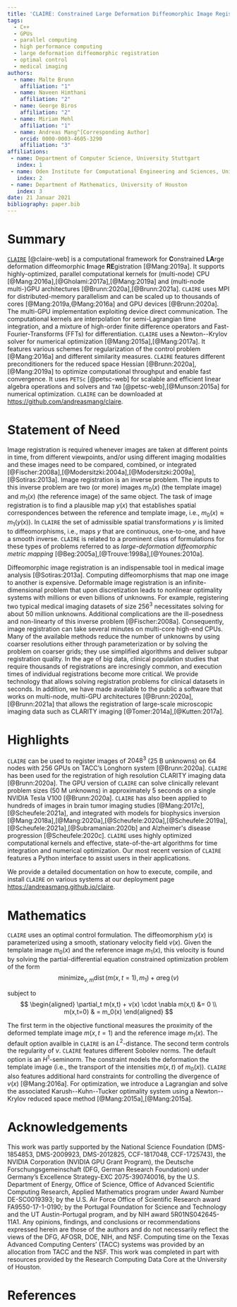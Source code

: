```yaml
---
title: 'CLAIRE: Constrained Large Deformation Diffeomorphic Image Registration on Parallel Computing Architectures'
tags:
  - C++
  - GPUs
  - parallel computing
  - high performance computing
  - large deformation diffeomorphic registration
  - optimal control
  - medical imaging
authors:
  - name: Malte Brunn
    affiliation: "1"
  - name: Naveen Himthani
    affiliation: "2"
  - name: George Biros
    affiliation: "2"
  - name: Miriam Mehl
    affiliation: "1"
  - name: Andreas Mang^[Corresponding Author]
    orcid: 0000-0003-4605-3290
    affiliation: "3"
affiliations:
 - name: Department of Computer Science, University Stuttgart
   index: 1
 - name: Oden Institute for Computational Engineering and Sciences, University of Texas at Austin
   index: 2
 - name: Department of Mathematics, University of Houston
   index: 3
date: 21 Januar 2021
bibliography: paper.bib
---
```


# Summary
[`CLAIRE`](https://andreasmang.github.io/claire) [@claire-web] is a computational framework for **C**onstrained **LA**rge deformation diffeomorphic **I**mage **RE**gistration [@Mang:2019a]. It supports highly-optimized, parallel computational kernels for (multi-node) CPU [@Mang:2016a],[@Gholami:2017a],[@Mang:2019a] and (multi-node multi-)GPU architectures [@Brunn:2020a],[@Brunn:2021a]. `CLAIRE` uses MPI for distributed-memory parallelism and can be scaled up to thousands of cores [@Mang:2019a,@Mang:2016a] and GPU devices [@Brunn:2020a]. The multi-GPU implementation exploiting device direct communication. The computational kernels are interpolation for semi-Lagrangian time integration, and a mixture of high-order finite difference operators and Fast-Fourier-Transforms (FFTs) for differentiation. `CLAIRE` uses a Newton--Krylov solver for numerical optimization [@Mang:2015a],[@Mang:2017a]. It features various schemes for regularization of the control problem [@Mang:2016a] and different similarity measures. `CLAIRE` features different preconditioners for the reduced space Hessian [@Brunn:2020a],[@Mang:2019a] to optimize computational throughput and enable fast convergence. It uses `PETSc` [@petsc-web] for scalable and efficient linear algebra operations and solvers and `TAO` [@petsc-web],[@Munson:2015a] for numerical optimization. `CLAIRE` can be downloaded at <https://github.com/andreasmang/claire>.

# Statement of Need
Image registration is required whenever images are taken at different points in time, from different viewpoints, and/or using different imaging modalities and these images need to be compared, combined, or integrated [@Fischer:2008a],[@Modersitzki:2004a],[@Modersitzki:2009a],[@Sotiras:2013a]. Image registration is an inverse problem. The inputs to this inverse problem are two (or more) images $m_0(x)$ (the template image) and $m_1(x)$ (the reference image) of the same object. The task of image registration is to find a plausible map $y(x)$ that establishes spatial correspondences between the reference and template image, i.e., $m_0(x) \approx m_1(y(x))$. In `CLAIRE` the set of admissible spatial transformations $y$ is limited to diffeomorphisms, i.e., maps $y$ that are continuous, one-to-one, and have a smooth inverse. `CLAIRE` is related to a prominent class of formulations for these types of problems referred to as <em>large-deformation diffeomorphic metric mapping</em> [@Beg:2005a],[@Trouve:1998a],[@Younes:2010a].

Diffeomorphic image registration is an indispensable tool in medical image analysis [@Sotiras:2013a]. Computing diffeomorphisms that map one image to another is expensive. Deformable image registration is an infinite-dimensional problem that upon discretization leads to nonlinear optimality systems with millions or even billions of unknowns. For example, registering two typical medical imaging datasets of size $256^3$ necessitates solving for about 50 million unknowns. Additional complications are the ill-posedness and non-linearty of this inverse problem [@Fischer:2008a]. Consequently, image registration can take several minutes on multi-core high-end CPUs. Many of the available methods reduce the number of unknowns by using coarser resolutions either through parameterization or by solving the problem on coarser grids; they use simplified algorithms and deliver subpar registration quality. In the age of big data, clinical population studies that require thousands of registrations are incresingly common, and execution times of individual registrations become more critical. We provide technology that allows solving registration problems for clinical datasets in seconds. In addition, we have made available to the public a software that works on multi-node, multi-GPU architectures [@Brunn:2020a],[@Brunn:2021a] that allows the registration of large-scale microscopic imaging data such as CLARITY imaging [@Tomer:2014a],[@Kutten:2017a].

# Highlights
`CLAIRE` can be used to register images of $2048^3$ (25 B unknowns) on 64 nodes with 256 GPUs on TACC’s Longhorn system [@Brunn:2020a]. `CLAIRE` has been used for the registration of high resolution CLARITY imaging data [@Brunn:2020a]. The GPU version of `CLAIRE` can solve clinically relevant problem sizes (50 M unknowns) in approximately 5 seconds on a single NVIDIA Tesla V100 [@Brunn:2020a]. `CLAIRE` has also been applied to hundreds of images in brain tumor imaging studies [@Mang:2017c],[@Scheufele:2021a], and integrated with models for biophysics inversion [@Mang:2018a],[@Mang:2020a],[@Scheufele:2020a],[@Scheufele:2019a],[@Scheufele:2021a],[@Subramanian:2020b] and Alzheimer's disease progression [@Scheufele:2020c]. `CLAIRE` uses highly optimized computational kernels and effective, state-of-the-art algorithms for time integration and numerical optimization. Our most recent version of `CLAIRE` features a Python interface to assist users in their applications.

We provide a detailed documentation on how to execute, compile, and install `CLAIRE` on various systems at our deployment page <https://andreasmang.github.io/claire>.

# Mathematics
`CLAIRE` uses an optimal control formulation. The diffeomorphism $y(x)$ is parameterized using a smooth, stationary velocity field $v(x)$. Given the template image $m_0(x)$ and the reference image $m_1(x)$, this velocity is found by solving the partial-differential equation constrained optimization problem of the form
$$
\operatorname{minimize}_{v,m} \operatorname{dist}(m(x,t=1),m_1) + \alpha\operatorname{reg}(v)
$$

subject to
$$
\begin{aligned}
\partial_t  m(x,t) + v(x) \cdot \nabla m(x,t) &= 0 \\
m(x,t=0) & = m_0(x)
\end{aligned}
$$

The first term in the objective functional measures the proximity of the deformed template image $m(x,t=1)$ and the reference image $m_1(x)$. The default option availble in `CLAIRE` is an $L^2$-distance. The second term controls the regularity of $v$. `CLAIRE` features different Sobolev norms. The default option is an $H^1$-seminorm. The constraint models the deformation the template image (i.e., the transport of the intensities $m(x,t)$ of $m_0(x)$). `CLAIRE` also features additional hard constraints for controlling the divergence of $v(x)$ [@Mang:2016a]. For optimization, we introduce a Lagrangian and solve the associated Karush--Kuhn--Tucker optimality system using a Newton--Krylov reduced space method [@Mang:2015a],[@Mang:2015a].


# Acknowledgements
This work was partly supported by the National Science Foundation (DMS-1854853, DMS-2009923, DMS-2012825, CCF-1817048, CCF-1725743), the NVIDIA Corporation (NVIDIA GPU Grant Program), the Deutsche Forschungsgemeinschaft (DFG, German Research Foundation) under Germany’s Excellence Strategy-EXC 2075-390740016, by the U.S. Department of Energy, Office of Science, Office of Advanced Scientific Computing Research, Applied Mathematics program under Award Number DE-SC0019393; by the U.S. Air Force Office of Scientific Research award FA9550-17-1-0190; by the Portugal Foundation for Science and Technology and the UT Austin-Portugal program, and by NIH award 5R01NS042645-11A1. Any opinions, findings, and conclusions or recommendations expressed herein are those of the authors and do not necessarily reflect the views of the DFG, AFOSR, DOE, NIH, and NSF. Computing time on the Texas Advanced Computing Centers’ (TACC) systems was provided by an allocation from TACC and the NSF. This work was completed in part with resources provided by the Research Computing Data Core at the University of Houston.

# References
